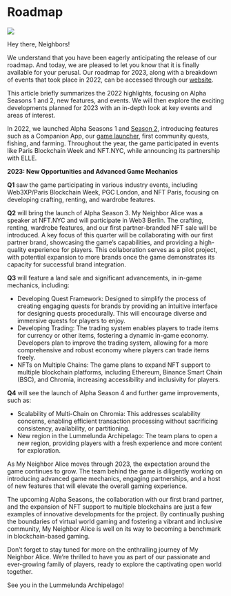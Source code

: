 # Roadmap

![](https://docs.myneighboralice.com/\~gitbook/image?url=https:%2F%2F1569250206-files.gitbook.io%2F%7E%2Ffiles%2Fv0%2Fb%2Fgitbook-x-prod.appspot.com%2Fo%2Fspaces%252FXck6SHo8BKdm45wALVA1%252Fuploads%252Fwcl7JN2UoAlzeCoS8soY%252F1%2520PskHfzXECep6IGzCvuocog.webp%3Falt=media%26token=acc03eb4-5240-4c7f-845f-9406a009c823\&width=768\&dpr=4\&quality=100\&sign=7b468a68dd85c53d8a19032a54fc5cc5df5d4299b18c228da42bc17a100f91a7)

Hey there, Neighbors!

We understand that you have been eagerly anticipating the release of our roadmap. And today, we are pleased to let you know that it is finally available for your perusal. Our roadmap for 2023, along with a breakdown of events that took place in 2022, can be accessed through our [website](https://www.myneighboralice.com/roadmap).

This article briefly summarizes the 2022 highlights, focusing on Alpha Seasons 1 and 2, new features, and events. We will then explore the exciting developments planned for 2023 with an in-depth look at key events and areas of interest.

In 2022, we launched Alpha Seasons 1 and [Season 2](https://medium.com/@myneighboralice/alpha-season-2-is-live-discover-the-first-community-quests-and-much-more-652321bff9dc), introducing features such as a Companion App, our [game launcher](https://myneighboralice.medium.com/our-launcher-has-arrived-5dcef115efdb), first community quests, fishing, and farming. Throughout the year, the game participated in events like Paris Blockchain Week and NFT.NYC, while announcing its partnership with ELLE.

**2023: New Opportunities and Advanced Game Mechanics**

**Q1** saw the game participating in various industry events, including Web3XP/Paris Blockchain Week, PGC London, and NFT Paris, focusing on developing crafting, renting, and wardrobe features.

**Q2** will bring the launch of Alpha Season 3. My Neighbor Alice was a speaker at NFT.NYC and will participate in Web3 Berlin. The crafting, renting, wardrobe features, and our first partner-branded NFT sale will be introduced. A key focus of this quarter will be collaborating with our first partner brand, showcasing the game’s capabilities, and providing a high-quality experience for players. This collaboration serves as a pilot project, with potential expansion to more brands once the game demonstrates its capacity for successful brand integration.

**Q3** will feature a land sale and significant advancements, in in-game mechanics, including:

* Developing Quest Framework: Designed to simplify the process of creating engaging quests for brands by providing an intuitive interface for designing quests procedurally. This will encourage diverse and immersive quests for players to enjoy.
* Developing Trading: The trading system enables players to trade items for currency or other items, fostering a dynamic in-game economy. Developers plan to improve the trading system, allowing for a more comprehensive and robust economy where players can trade items freely.
* NFTs on Multiple Chains: The game plans to expand NFT support to multiple blockchain platforms, including Ethereum, Binance Smart Chain (BSC), and Chromia, increasing accessibility and inclusivity for players.

**Q4** will see the launch of Alpha Season 4 and further game improvements, such as:

* Scalability of Multi-Chain on Chromia: This addresses scalability concerns, enabling efficient transaction processing without sacrificing consistency, availability, or partitioning.
* New region in the Lummelunda Archipelago: The team plans to open a new region, providing players with a fresh experience and more content for exploration.

As My Neighbor Alice moves through 2023, the expectation around the game continues to grow. The team behind the game is diligently working on introducing advanced game mechanics, engaging partnerships, and a host of new features that will elevate the overall gaming experience.

The upcoming Alpha Seasons, the collaboration with our first brand partner, and the expansion of NFT support to multiple blockchains are just a few examples of innovative developments for the project. By continually pushing the boundaries of virtual world gaming and fostering a vibrant and inclusive community, My Neighbor Alice is well on its way to becoming a benchmark in blockchain-based gaming.

Don’t forget to stay tuned for more on the enthralling journey of My Neighbor Alice. We’re thrilled to have you as part of our passionate and ever-growing family of players, ready to explore the captivating open world together.

See you in the Lummelunda Archipelago!
